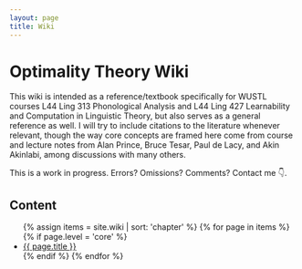 ```yaml
---
layout: page
title: Wiki
---
```


# Optimality Theory Wiki

This wiki is intended as a reference/textbook specifically for WUSTL courses L44 Ling 313 Phonological Analysis and L44 Ling 427 Learnability and Computation in Linguistic Theory, but also serves as a general reference as well. I will try to include citations to the literature whenever relevant, though the way core concepts are framed here come from course and lecture notes from Alan Prince, Bruce Tesar, Paul de Lacy, and Akin Akinlabi, among discussions with many others. 

This is a work in progress. Errors? Omissions? Comments? Contact me 👇.

## Content

<ul class="wiki-list">
{% assign items = site.wiki | sort: 'chapter' %}
{% for page in items %}
{% if page.level = 'core' %}
<li><a href="{{ page.url }}">{{ page.title }}</a></li>
{% endif %}
{% endfor %}
</ul>